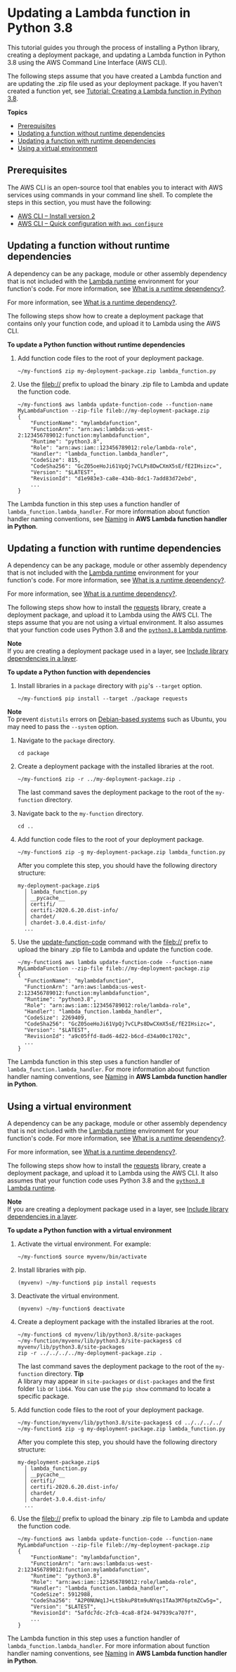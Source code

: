 # Updating a Lambda function in Python 3\.8<a name="python-package-update"></a>

This tutorial guides you through the process of installing a Python library, creating a deployment package, and updating a Lambda function in Python 3\.8 using the AWS Command Line Interface \(AWS CLI\)\.

The following steps assume that you have created a Lambda function and are updating the \.zip file used as your deployment package\. If you haven't created a function yet, see [Tutorial: Creating a Lambda function in Python 3\.8](python-package-create.md)\.

**Topics**
+ [Prerequisites](#python-package-update-prereqs)
+ [Updating a function without runtime dependencies](#python-package-update-codeonly)
+ [Updating a function with runtime dependencies](#python-package-update-dependencies)
+ [Using a virtual environment](#python-package-update-venv)

## Prerequisites<a name="python-package-update-prereqs"></a>

The AWS CLI is an open\-source tool that enables you to interact with AWS services using commands in your command line shell\. To complete the steps in this section, you must have the following:
+ [AWS CLI – Install version 2](https://docs.aws.amazon.com/cli/latest/userguide/install-cliv2.html)
+ [AWS CLI – Quick configuration with `aws configure`](https://docs.aws.amazon.com/cli/latest/userguide/cli-chap-configure.html)

## Updating a function without runtime dependencies<a name="python-package-update-codeonly"></a>

A dependency can be any package, module or other assembly dependency that is not included with the [Lambda runtime](lambda-runtimes.md) environment for your function's code\. For more information, see [What is a runtime dependency?](python-package.md)\.

For more information, see [What is a runtime dependency?](python-package.md#python-package-dependencies)\.

The following steps show how to create a deployment package that contains only your function code, and upload it to Lambda using the AWS CLI\.

**To update a Python function without runtime dependencies**

1. Add function code files to the root of your deployment package\.

   ```
   ~/my-function$ zip my-deployment-package.zip lambda_function.py
   ```

1. Use the [fileb://](https://docs.aws.amazon.com/cli/latest/userguide/cli-usage-parameters-file.html#cli-usage-parameters-file-binary) prefix to upload the binary \.zip file to Lambda and update the function code\.

   ```
   ~/my-function$ aws lambda update-function-code --function-name MyLambdaFunction --zip-file fileb://my-deployment-package.zip
   {
       "FunctionName": "mylambdafunction",
       "FunctionArn": "arn:aws:lambda:us-west-2:123456789012:function:mylambdafunction",
       "Runtime": "python3.8",
       "Role": "arn:aws:iam::123456789012:role/lambda-role",
       "Handler": "lambda_function.lambda_handler",
       "CodeSize": 815,
       "CodeSha256": "GcZ05oeHoJi61VpQj7vCLPs8DwCXmX5sE/fE2IHsizc=",
       "Version": "$LATEST",
       "RevisionId": "d1e983e3-ca8e-434b-8dc1-7add83d72ebd",
       ...
   }
   ```

The Lambda function in this step uses a function handler of `lambda_function.lambda_handler`\. For more information about function handler naming conventions, see [Naming](python-handler.md#naming) in **AWS Lambda function handler in Python**\.

## Updating a function with runtime dependencies<a name="python-package-update-dependencies"></a>

A dependency can be any package, module or other assembly dependency that is not included with the [Lambda runtime](lambda-runtimes.md) environment for your function's code\. For more information, see [What is a runtime dependency?](python-package.md)\.

For more information, see [What is a runtime dependency?](python-package.md#python-package-dependencies)\. 

 The following steps show how to install the [requests](https://pypi.org/project/requests/) library, create a deployment package, and upload it to Lambda using the AWS CLI\. The steps assume that you are not using a virtual environment\.  It also assumes that your function code uses Python 3\.8 and the [`python3.8` Lambda runtime](lambda-runtimes.md)\.

**Note**  
If you are creating a deployment package used in a layer, see [Include library dependencies in a layer](configuration-layers.md#configuration-layers-path)\.

**To update a Python function with dependencies**

1. Install libraries in a `package` directory with `pip`'s `--target` option\.

   ```
   ~/my-function$ pip install --target ./package requests
   ```
**Note**  
To prevent `distutils` errors on [Debian\-based systems](https://github.com/pypa/pip/issues/3826) such as Ubuntu, you may need to pass the `--system` option\.

1. Navigate to the `package` directory\.

   ```
   cd package
   ```

1. Create a deployment package with the installed libraries at the root\.

   ```
   ~/my-function$ zip -r ../my-deployment-package.zip .
   ```

   The last command saves the deployment package to the root of the `my-function` directory\.

1. Navigate back to the `my-function` directory\.

   ```
   cd ..
   ```

1. Add function code files to the root of your deployment package\.

   ```
   ~/my-function$ zip -g my-deployment-package.zip lambda_function.py
   ```

   After you complete this step, you should have the following directory structure:

   ```
   my-deployment-package.zip$
     │ lambda_function.py
     │ __pycache__
     │ certifi/
     │ certifi-2020.6.20.dist-info/
     │ chardet/
     │ chardet-3.0.4.dist-info/
     ...
   ```

1. Use the [update\-function\-code](https://docs.aws.amazon.com/cli/latest/reference/lambda/update-function-code.html) command with the [fileb://](https://docs.aws.amazon.com/cli/latest/userguide/cli-usage-parameters-file.html#cli-usage-parameters-file-binary) prefix to upload the binary \.zip file to Lambda and update the function code\.

   ```
   ~/my-function$ aws lambda update-function-code --function-name MyLambdaFunction --zip-file fileb://my-deployment-package.zip
   {
     "FunctionName": "mylambdafunction",
     "FunctionArn": "arn:aws:lambda:us-west-2:123456789012:function:mylambdafunction",
     "Runtime": "python3.8",
     "Role": "arn:aws:iam::123456789012:role/lambda-role",
     "Handler": "lambda_function.lambda_handler",
     "CodeSize": 2269409,
     "CodeSha256": "GcZ05oeHoJi61VpQj7vCLPs8DwCXmX5sE/fE2IHsizc=",
     "Version": "$LATEST",
     "RevisionId": "a9c05ffd-8ad6-4d22-b6cd-d34a00c1702c",
     ...
   }
   ```

The Lambda function in this step uses a function handler of `lambda_function.lambda_handler`\. For more information about function handler naming conventions, see [Naming](python-handler.md#naming) in **AWS Lambda function handler in Python**\.

## Using a virtual environment<a name="python-package-update-venv"></a>

A dependency can be any package, module or other assembly dependency that is not included with the [Lambda runtime](lambda-runtimes.md) environment for your function's code\. For more information, see [What is a runtime dependency?](python-package.md)\.

 For more information, see [What is a runtime dependency?](python-package.md#python-package-dependencies)\. 

 The following steps show how to install the [requests](https://pypi.org/project/requests/) library, create a deployment package, and upload it to Lambda using the AWS CLI\.  It also assumes that your function code uses Python 3\.8 and the [`python3.8` Lambda runtime](lambda-runtimes.md)\.

**Note**  
If you are creating a deployment package used in a layer, see [Include library dependencies in a layer](configuration-layers.md#configuration-layers-path)\.

**To update a Python function with a virtual environment**

1. Activate the virtual environment\. For example: 

   ```
   ~/my-function$ source myvenv/bin/activate
   ```

1. Install libraries with pip\.

   ```
   (myvenv) ~/my-function$ pip install requests
   ```

1. Deactivate the virtual environment\.

   ```
   (myvenv) ~/my-function$ deactivate
   ```

1. Create a deployment package with the installed libraries at the root\. 

   ```
   ~/my-function$ cd myvenv/lib/python3.8/site-packages
   ~/my-function/myvenv/lib/python3.8/site-packages$ cd myvenv/lib/python3.8/site-packages
   zip -r ../../../../my-deployment-package.zip .
   ```

   The last command saves the deployment package to the root of the `my-function` directory\.
**Tip**  
A library may appear in `site-packages` or `dist-packages` and the first folder `lib` or `lib64`\. You can use the `pip show` command to locate a specific package\.

1. Add function code files to the root of your deployment package\.

   ```
   ~/my-function/myvenv/lib/python3.8/site-packages$ cd ../../../../
   ~/my-function$ zip -g my-deployment-package.zip lambda_function.py
   ```

   After you complete this step, you should have the following directory structure:

   ```
   my-deployment-package.zip$
     │ lambda_function.py
     │ __pycache__
     │ certifi/
     │ certifi-2020.6.20.dist-info/
     │ chardet/
     │ chardet-3.0.4.dist-info/
     ...
   ```

1. Use the [fileb://](https://docs.aws.amazon.com/cli/latest/userguide/cli-usage-parameters-file.html#cli-usage-parameters-file-binary) prefix to upload the binary \.zip file to Lambda and update the function code\.

   ```
   ~/my-function$ aws lambda update-function-code --function-name MyLambdaFunction --zip-file fileb://my-deployment-package.zip
   {
       "FunctionName": "mylambdafunction",
       "FunctionArn": "arn:aws:lambda:us-west-2:123456789012:function:mylambdafunction",
       "Runtime": "python3.8",
       "Role": "arn:aws:iam::123456789012:role/lambda-role",
       "Handler": "lambda_function.lambda_handler",
       "CodeSize": 5912988,
       "CodeSha256": "A2P0NUWq1J+LtSbkuP8tm9uNYqs1TAa3M76ptmZCw5g=",
       "Version": "$LATEST",
       "RevisionId": "5afdc7dc-2fcb-4ca8-8f24-947939ca707f",
       ...
   }
   ```

The Lambda function in this step uses a function handler of `lambda_function.lambda_handler`\. For more information about function handler naming conventions, see [Naming](python-handler.md#naming) in **AWS Lambda function handler in Python**\.